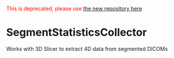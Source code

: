 <p style='color:red'>This is deprecated, please use <a href="https://github.com/mmoslehy/HyperpolarizedSegmentStats">the new repository here</a></p>

# SegmentStatisticsCollector
Works with 3D Slicer to extract 4D data from segmented DICOMs
